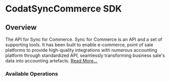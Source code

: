 # CodatSyncCommerce SDK

## Overview

The API for Sync for Commerce. Sync for Commerce is an API and a set of supporting tools. It has been built to enable e-commerce, point of sale platforms to provide high-quality integrations with numerous accounting platform through standardized API, seamlessly transforming business sale's data into accounting artefacts.
[Read More...](https://docs.codat.io/sfc/overview)

### Available Operations

